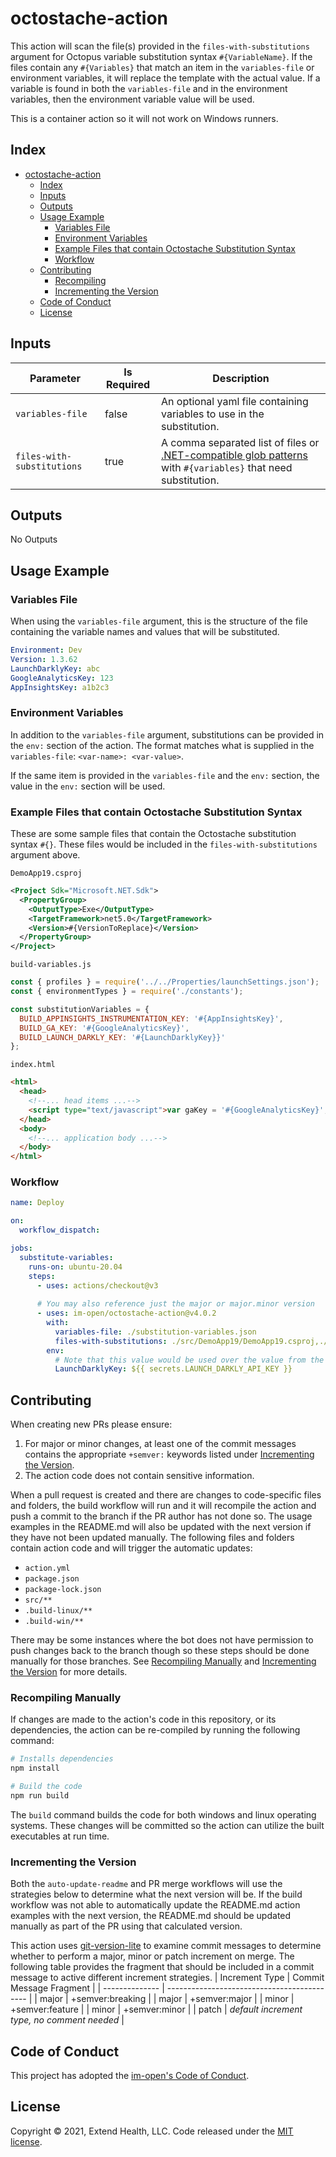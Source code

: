 # octostache-action

This action will scan the file(s) provided in the `files-with-substitutions` argument for Octopus variable substitution syntax `#{VariableName}`. If the files contain any `#{Variables}` that match an item in the `variables-file` or environment variables, it will replace the template with the actual value. If a variable is found in both the `variables-file` and in the environment variables, then the environment variable value will be used.

This is a container action so it will not work on Windows runners.

## Index

- [octostache-action](#octostache-action)
  - [Index](#index)
  - [Inputs](#inputs)
  - [Outputs](#outputs)
  - [Usage Example](#usage-example)
    - [Variables File](#variables-file)
    - [Environment Variables](#environment-variables)
    - [Example Files that contain Octostache Substitution Syntax](#example-files-that-contain-octostache-substitution-syntax)
    - [Workflow](#workflow)
  - [Contributing](#contributing)
    - [Recompiling](#recompiling-manually)
    - [Incrementing the Version](#incrementing-the-version)
  - [Code of Conduct](#code-of-conduct)
  - [License](#license)

## Inputs

| Parameter                  | Is Required | Description                                                                                                                                                                                                                                  |
| -------------------------- | ----------- | -------------------------------------------------------------------------------------------------------------------------------------------------------------------------------------------------------------------------------------------- |
| `variables-file`           | false       | An optional yaml file containing variables to use in the substitution.                                                                                                                                                                       |
| `files-with-substitutions` | true        | A comma separated list of files or [.NET-compatible glob patterns](https://docs.microsoft.com/en-us/dotnet/api/microsoft.extensions.filesystemglobbing.matcher?view=dotnet-plat-ext-6.0#remarks) with `#{variables}` that need substitution. |

## Outputs

No Outputs

## Usage Example

### Variables File

When using the `variables-file` argument, this is the structure of the file containing the variable names and values that will be substituted.

```yaml
Environment: Dev
Version: 1.3.62
LaunchDarklyKey: abc
GoogleAnalyticsKey: 123
AppInsightsKey: a1b2c3
```

### Environment Variables

In addition to the `variables-file` argument, substitutions can be provided in the `env:` section of the action. The format matches what is supplied in the `variables-file`: `<var-name>: <var-value>`.

If the same item is provided in the `variables-file` and the `env:` section, the value in the `env:` section will be used.

### Example Files that contain Octostache Substitution Syntax

These are some sample files that contain the Octostache substitution syntax `#{}`. These files would be included in the `files-with-substitutions` argument above.

`DemoApp19.csproj`

```xml
<Project Sdk="Microsoft.NET.Sdk">
  <PropertyGroup>
    <OutputType>Exe</OutputType>
    <TargetFramework>net5.0</TargetFramework>
    <Version>#{VersionToReplace}</Version>
  </PropertyGroup>
</Project>
```

`build-variables.js`

```js
const { profiles } = require('../../Properties/launchSettings.json');
const { environmentTypes } = require('./constants');

const substitutionVariables = {
  BUILD_APPINSIGHTS_INSTRUMENTATION_KEY: '#{AppInsightsKey}',
  BUILD_GA_KEY: '#{GoogleAnalyticsKey}',
  BUILD_LAUNCH_DARKLY_KEY: '#{LaunchDarklyKey}}'
};
```

`index.html`

```html
<html>
  <head>
    <!--... head items ...-->
    <script type="text/javascript">var gaKey = '#{GoogleAnalyticsKey}';</script>
  </head>
  <body>
    <!--... application body ...-->
  </body>
</html>
```

### Workflow

```yml
name: Deploy

on:
  workflow_dispatch:

jobs:
  substitute-variables:
    runs-on: ubuntu-20.04
    steps:
      - uses: actions/checkout@v3
      
      # You may also reference just the major or major.minor version
      - uses: im-open/octostache-action@v4.0.2
        with:
          variables-file: ./substitution-variables.json
          files-with-substitutions: ./src/DemoApp19/DemoApp19.csproj,./src/DemoApp19/Bff/FrontEnd/scripts/build-variables.js,./src/**/*.html
        env:
          # Note that this value would be used over the value from the example variables file
          LaunchDarklyKey: ${{ secrets.LAUNCH_DARKLY_API_KEY }}
```

## Contributing

When creating new PRs please ensure:

1. For major or minor changes, at least one of the commit messages contains the appropriate `+semver:` keywords listed under [Incrementing the Version](#incrementing-the-version).
1. The action code does not contain sensitive information.

When a pull request is created and there are changes to code-specific files and folders, the build workflow will run and it will recompile the action and push a commit to the branch if the PR author has not done so. The usage examples in the README.md will also be updated with the next version if they have not been updated manually. The following files and folders contain action code and will trigger the automatic updates:

- `action.yml`
- `package.json`
- `package-lock.json`
- `src/**`
- `.build-linux/**`
- `.build-win/**`

There may be some instances where the bot does not have permission to push changes back to the branch though so these steps should be done manually for those branches. See [Recompiling Manually](#recompiling-manually) and [Incrementing the Version](#incrementing-the-version) for more details.

### Recompiling Manually

If changes are made to the action's code in this repository, or its dependencies, the action can be re-compiled by running the following command:

```sh
# Installs dependencies
npm install

# Build the code
npm run build
```

The `build` command builds the code for both windows and linux operating systems. These changes will be committed so the action can utilize the built executables at run time.

### Incrementing the Version

Both the `auto-update-readme` and PR merge workflows will use the strategies below to determine what the next version will be.  If the build workflow was not able to automatically update the README.md action examples with the next version, the README.md should be updated manually as part of the PR using that calculated version.

This action uses [git-version-lite] to examine commit messages to determine whether to perform a major, minor or patch increment on merge. The following table provides the fragment that should be included in a commit message to active different increment strategies.
| Increment Type | Commit Message Fragment |
| -------------- | ------------------------------------------- |
| major | +semver:breaking |
| major | +semver:major |
| minor | +semver:feature |
| minor | +semver:minor |
| patch | _default increment type, no comment needed_ |

## Code of Conduct

This project has adopted the [im-open's Code of Conduct](https://github.com/im-open/.github/blob/master/CODE_OF_CONDUCT.md).

## License

Copyright &copy; 2021, Extend Health, LLC. Code released under the [MIT license](LICENSE).

[git-version-lite]: https://github.com/im-open/git-version-lite
[authenticating to github packages - nuget]: https://docs.github.com/en/packages/working-with-a-github-packages-registry/working-with-the-nuget-registry#authenticating-to-github-packages
[dotnet nuget add source]: https://docs.microsoft.com/en-us/dotnet/core/tools/dotnet-nuget-add-source
[authenticating to github packages - npm]: https://docs.github.com/en/packages/working-with-a-github-packages-registry/working-with-the-npm-registry#authenticating-to-github-packages
[npm private packages in ci/cd workflow]: https://docs.npmjs.com/using-private-packages-in-a-ci-cd-workflow
